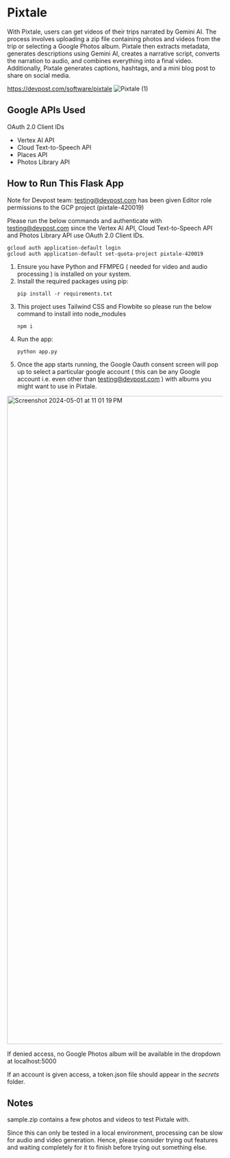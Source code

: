 # Pixtale

With Pixtale, users can get videos of their trips narrated by Gemini AI. The process involves uploading a zip file containing photos and videos from the trip or selecting a Google Photos album. Pixtale then extracts metadata, generates descriptions using Gemini AI, creates a narrative script, converts the narration to audio, and combines everything into a final video. Additionally, Pixtale generates captions, hashtags, and a mini blog post to share on social media.

https://devpost.com/software/pixtale
![Pixtale (1)](https://github.com/sam9111/pixtale/assets/60708693/3b1bd829-a6f3-4810-ac94-f0cddfe505d5)

## Google APIs Used

OAuth 2.0 Client IDs

- Vertex AI API
- Cloud Text-to-Speech API
- Places API
- Photos Library API

## How to Run This Flask App

Note for Devpost team: testing@devpost.com has been given Editor role permissions to the GCP project (pixtale-420019)

Please run the below commands and authenticate with testing@devpost.com since the Vertex AI API, Cloud Text-to-Speech API and Photos Library API use OAuth 2.0 Client IDs.
```
gcloud auth application-default login
gcloud auth application-default set-quota-project pixtale-420019
```
1. Ensure you have Python and FFMPEG ( needed for video and audio processing ) is installed on your system.
2. Install the required packages using pip:
   ```
   pip install -r requirements.txt
   ```
3. This project uses Tailwind CSS and Flowbite so please run the below command to install into node_modules
   ```
   npm i
   ```
3. Run the app:
   ```
   python app.py
   ```
4. Once the app starts running, the Google Oauth consent screen will pop up to select a particular google account ( this can be any Google account i.e. even other than testing@devpost.com ) with albums you might want to use in Pixtale.
<img width="1512" alt="Screenshot 2024-05-01 at 11 01 19 PM" src="https://github.com/sam9111/pixtale/assets/60708693/daedf0bb-4455-4506-84c5-f76288301a08">

 If denied access, no Google Photos album will be available in the dropdown at localhost:5000
 
 If an account is given access, a token.json file should appear in the _secrets_ folder.

## Notes

sample.zip contains a few photos and videos to test Pixtale with.

Since this can only be tested in a local environment, processing can be slow for audio and video generation. Hence, please consider trying out features and waiting completely for it to finish before trying out something else.


